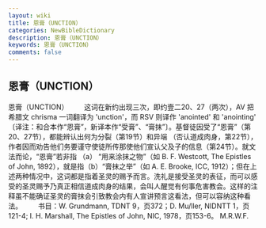 ```yaml
---
layout: wiki
title: 恩膏（UNCTION）
categories: NewBibleDictionary
description: 恩膏（UNCTION）
keywords: 恩膏（UNCTION）
comments: false
---
```


## 恩膏（UNCTION）



恩膏（UNCTION）
　　这词在新约出现三次，即约壹二20、27（两次），AV 把希腊文 chrisma 一词翻译为 'unction'，而 RSV 则译作 'anointed' 和 'anointing' 〔译注：和合本作“恩膏”，新译本作“受膏”、“膏抹”〕。基督徒因受了“恩膏”（第20、27节），都能辨认出何为分裂（第19节）和异端 （否认道成肉身，第22节），作者因而劝告他们务要谨守使徒所传那使他们宣认父及子的信息（第24节）。就文法而论，“恩膏”若非指 （a） “用来涂抹之物”（如 B. F. Westcott, The Epistles of John, 1892），就是指（b）“膏抹之举”（如 A. E. Brooke, ICC, 1912）；但在上述两种情况中，这词都是指着圣灵的赐予而言。洗礼是接受圣灵的表征，而可以感受的圣灵赐予乃真正相信道成肉身的结果，会叫人醒觉有何事危害教会。这样的注释虽不能确证圣灵的膏抹会引致教会内有人宣讲预言这看法，但可以容纳这种看法。
　　书目：W. Grundmann, TDNT 9，页372；D. Mu/ller, NIDNTT 1，页121-4; I. H. Marshall, The Epistles of John, NIC, 1978，页153-6。
M.R.W.F.




